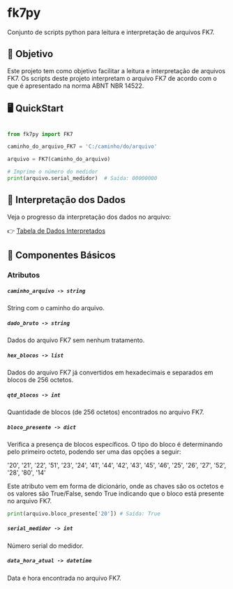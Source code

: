 # fk7py
Conjunto de scripts python para leitura e interpretação de arquivos FK7.

## 🎯 Objetivo

Este projeto tem como objetivo facilitar a leitura e interpretação de arquivos FK7.
Os scripts deste projeto interpretam o arquivo FK7 de acordo com o que é apresentado na norma ABNT NBR 14522.

## 🖥️ QuickStart

```python

from fk7py import FK7

caminho_do_arquivo_FK7 = 'C:/caminho/do/arquivo'

arquivo = FK7(caminho_do_arquivo)

# Imprime o número do medidor
print(arquivo.serial_medidor)  # Saída: 00000000

```

## 🧩 Interpretação dos Dados

Veja o progresso da interpretação dos dados no arquivo:

👉 [Tabela de Dados Interpretados](progresso.md)


## 🌟 Componentes Básicos

### Atributos

##### `caminho_arquivo -> string`
String com o caminho do arquivo.

##### `dado_bruto -> string`
Dados do arquivo FK7 sem nenhum tratamento.

##### `hex_blocos -> list`
Dados do arquivo FK7 já convertidos em hexadecimais e separados em blocos de 256 octetos.

##### `qtd_blocos -> int`
Quantidade de blocos (de 256 octetos) encontrados no arquivo FK7.

##### `bloco_presente -> dict`
Verifica a presença de blocos específicos. O tipo do bloco é determinando pelo primeiro octeto, podendo ser uma das opções a seguir:

'20', '21', '22', '51', '23', '24', '41', '44', '42', '43', '45', '46', '25', '26', '27', '52', '28', '80', '14'

Este atributo vem em forma de dicionário, onde as chaves são os octetos e os valores são True/False, sendo True indicando que o bloco está presente no arquivo FK7.

```python
print(arquivo.bloco_presente['20']) # Saída: True
```

##### `serial_medidor -> int`
Número serial do medidor.


##### `data_hora_atual -> datetime`
Data e hora encontrada no arquivo FK7.

